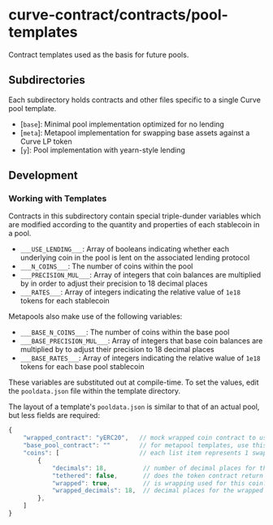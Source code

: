# curve-contract/contracts/pool-templates

Contract templates used as the basis for future pools.

## Subdirectories

Each subdirectory holds contracts and other files specific to a single Curve pool template.

* [`base`]: Minimal pool implementation optimized for no lending
* [`meta`]: Metapool implementation for swapping base assets against a Curve LP token
* [`y`]: Pool implementation with yearn-style lending

## Development

### Working with Templates

Contracts in this subdirectory contain special triple-dunder variables which are modified according to the quantity and properties of each stablecoin in a pool.

* `___USE_LENDING___`: Array of booleans indicating whether each underlying coin in the pool is lent on the associated lending protocol
* `___N_COINS___`: The number of coins within the pool
* `___PRECISION_MUL___`: Array of integers that coin balances are multiplied by in order to adjust their precision to 18 decimal places
* `___RATES___`: Array of integers indicating the relative value of `1e18` tokens for each stablecoin

Metapools also make use of the following variables:

* `___BASE_N_COINS___`: The number of coins within the base pool
* `___BASE_PRECISION_MUL___`: Array of integers that base coin balances are multiplied by to adjust their precision to 18 decimal places
* `___BASE_RATES___`: Array of integers indicating the relative walue of `1e18` tokens for each base pool stablecoin

These variables are substituted out at compile-time. To set the values, edit the `pooldata.json` file within the template directory.

The layout of a template's `pooldata.json` is similar to that of an actual pool, but less fields are required:

```js
{
    "wrapped_contract": "yERC20",   // mock wrapped coin contract to use, from `contracts/testing`
    "base_pool_contract": ""        // for metapool templates, use this contract for the base pool
    "coins": [                      // each list item represents 1 swappable coin within the pool
        {
            "decimals": 18,          // number of decimal places for the underlying coin
            "tethered": false,       // does the token contract return `None` on a successful transfer/approve?
            "wrapped": true,         // is wrapping used for this coin?
            "wrapped_decimals": 18,  // decimal places for the wrapped coin - can be omitted if wrapped == false
        },
    ]
}
```

